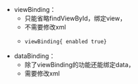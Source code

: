 - viewBinding：
	- 只能省略findViewById，绑定view，
	- 不需要修改xml
	- ```xml
	  viewBinding{ enabled true}
	  ```
- dataBinding：
	- 除了viewBinding的功能还能绑定data，
	- 需要修改xml